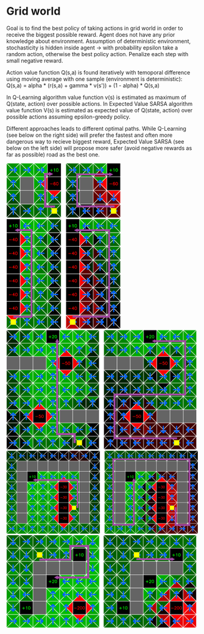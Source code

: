 # Grid world

Goal is to find the best policy of taking actions in grid world in order to receive the biggest possible reward. Agent does not have any prior knowledge about environment. Assumption of deterministic environment, stochasticity is hidden inside agent -> with probability epsilon take a random action, otherwise the best policy action. Penalize each step with small negative reward.

Action value function Q(s,a) is found iteratively with temoporal difference using moving average with one sample (environment is deterministic): Q(s,a) = alpha * (r(s,a) + gamma * v(s')) + (1 - alpha) * Q(s,a)

In Q-Learning algorithm value function v(s) is estimated as maximum of Q(state, action) over possible actions.
In Expected Value SARSA algorithm value function V(s) is estimated as expected value of Q(state, action) over possible actions assuming epsilon-greedy policy.

Different approaches leads to different optimal paths. While Q-Learning (see below on the right side) will prefer the fastest and often more dangerous way to recieve biggest reward, Expected Value SARSA (see below on the left side) will propose more safer (avoid negative rewards as far as possible) road as the best one.

<img src="https://github.com/WojciechMormul/rl-grid-world/blob/master/imgs/1.png" width="300">
<img src="https://github.com/WojciechMormul/rl-grid-world/blob/master/imgs/2.png" width="300">
<img src="https://github.com/WojciechMormul/rl-grid-world/blob/master/imgs/4.png" width="500">
<img src="https://github.com/WojciechMormul/rl-grid-world/blob/master/imgs/3.png" width="620">
<img src="https://github.com/WojciechMormul/rl-grid-world/blob/master/imgs/5.png" width="500">








